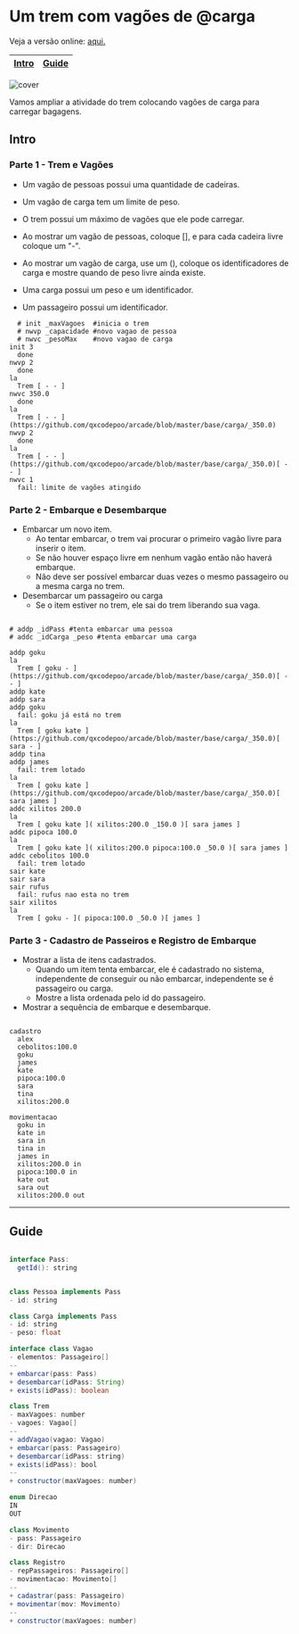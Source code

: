 # Um trem com vagões de @carga

Veja a versão online: [aqui.](https://github.com/qxcodepoo/arcade/blob/master/base/carga/Readme.md)

<!-- toch -->
[Intro](#intro) | [Guide](#guide)
-- | --
<!-- toch -->

![cover](https://raw.githubusercontent.com/qxcodepoo/arcade/master/base/carga/cover.jpg)

Vamos ampliar a atividade do trem colocando vagões de carga para carregar bagagens.

## Intro

### Parte 1 - Trem e Vagões

- Um vagão de pessoas possui uma quantidade de cadeiras.
- Um vagão de carga tem um limite de peso.
- O trem possui um máximo de vagões que ele pode carregar.
- Ao mostrar um vagão de pessoas, coloque [], e para cada cadeira livre coloque um "-".
- Ao mostrar um vagão de carga, use um (), coloque os identificadores de carga e mostre quando de peso livre ainda existe.

- Uma carga possui um peso e um identificador.
- Um passageiro possui um identificador.

```
  # init _maxVagoes  #inicia o trem
  # nwvp _capacidade #novo vagao de pessoa
  # nwvc _pesoMax    #novo vagao de carga
init 3
  done
nwvp 2
  done
la
  Trem [ - - ]
nwvc 350.0
  done
la
  Trem [ - - ](https://github.com/qxcodepoo/arcade/blob/master/base/carga/_350.0)
nwvp 2
  done
la
  Trem [ - - ](https://github.com/qxcodepoo/arcade/blob/master/base/carga/_350.0)[ - - ]
nwvc 1
  fail: limite de vagões atingido
```

### Parte 2 - Embarque e Desembarque

- Embarcar um novo item.
  - Ao tentar embarcar, o trem vai procurar o primeiro vagão livre para inserir o item.
  - Se não houver espaço livre em nenhum vagão então não haverá embarque.
  - Não deve ser possível embarcar duas vezes o mesmo passageiro ou a mesma carga no trem.
- Desembarcar um passageiro ou carga
  - Se o item estiver no trem, ele sai do trem liberando sua vaga.

```

# addp _idPass #tenta embarcar uma pessoa
# addc _idCarga _peso #tenta embarcar uma carga

addp goku
la
  Trem [ goku - ](https://github.com/qxcodepoo/arcade/blob/master/base/carga/_350.0)[ - - ]
addp kate
addp sara
addp goku
  fail: goku já está no trem
la
  Trem [ goku kate ](https://github.com/qxcodepoo/arcade/blob/master/base/carga/_350.0)[ sara - ]
addp tina
addp james
  fail: trem lotado
la
  Trem [ goku kate ](https://github.com/qxcodepoo/arcade/blob/master/base/carga/_350.0)[ sara james ]
addc xilitos 200.0
la
  Trem [ goku kate ]( xilitos:200.0 _150.0 )[ sara james ]
addc pipoca 100.0
la
  Trem [ goku kate ]( xilitos:200.0 pipoca:100.0 _50.0 )[ sara james ]
addc cebolitos 100.0
  fail: trem lotado
sair kate
sair sara
sair rufus
  fail: rufus nao esta no trem
sair xilitos
la
  Trem [ goku - ]( pipoca:100.0 _50.0 )[ james ]
```

### Parte 3 - Cadastro de Passeiros e Registro de Embarque

- Mostrar a lista de itens cadastrados.
  - Quando um item tenta embarcar, ele é cadastrado no sistema, independente de conseguir ou não embarcar, independente se é passageiro ou carga.
  - Mostre a lista ordenada pelo id do passageiro.
- Mostrar a sequência de embarque e desembarque.

```

cadastro
  alex
  cebolitos:100.0
  goku
  james
  kate
  pipoca:100.0
  sara
  tina
  xilitos:200.0

movimentacao
  goku in
  kate in
  sara in
  tina in
  james in
  xilitos:200.0 in
  pipoca:100.0 in
  kate out
  sara out
  xilitos:200.0 out
```

***

## Guide

```java

interface Pass:
  getId(): string


class Pessoa implements Pass
- id: string

class Carga implements Pass
- id: string
- peso: float

interface class Vagao
- elementos: Passageiro[]
--
+ embarcar(pass: Pass)
+ desembarcar(idPass: String)
+ exists(idPass): boolean

class Trem
- maxVagoes: number
- vagoes: Vagao[]
--
+ addVagao(vagao: Vagao)
+ embarcar(pass: Passageiro)
+ desembarcar(idPass: string)
+ exists(idPass): bool
--
+ constructor(maxVagoes: number)

enum Direcao
IN
OUT

class Movimento
- pass: Passageiro
- dir: Direcao

class Registro
- repPassageiros: Passageiro[]
- movimentacao: Movimento[]
--
+ cadastrar(pass: Passageiro)
+ movimentar(mov: Movimento)
--
+ constructor(maxVagoes: number)
```
